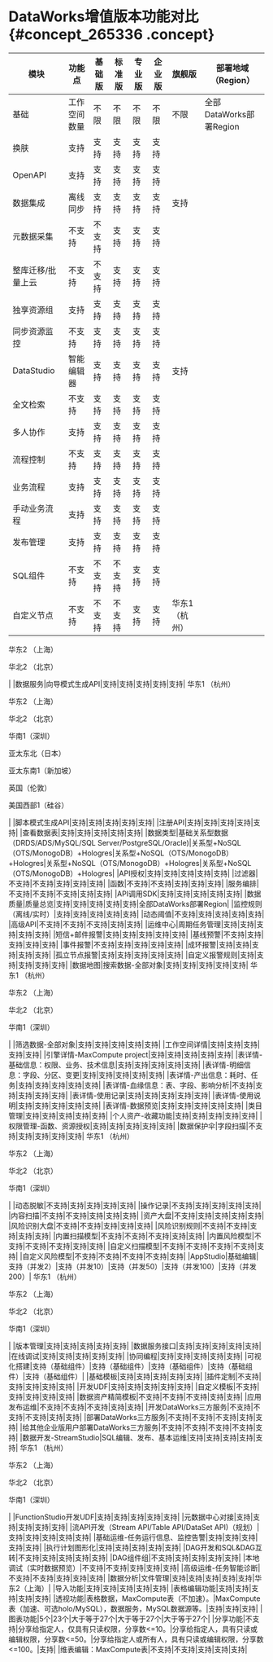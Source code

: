 # DataWorks增值版本功能对比 {#concept_265336 .concept}

|模块|功能点|基础版|标准版|专业版|企业版|旗舰版|部署地域（Region）|
|--|---|---|---|---|---|---|------------|
|基础|工作空间数量|不限|不限|不限|不限|不限|全部DataWorks部署Region|
|换肤|支持|支持|支持|支持|支持|
|OpenAPI|支持|支持|支持|支持|支持|
|数据集成|离线同步|支持|支持|支持|支持|支持|
|元数据采集|不支持|不支持|支持|支持|支持|
|整库迁移/批量上云|不支持|不支持|支持|支持|支持|
|独享资源组|支持|支持|支持|支持|支持|
|同步资源监控|不支持|支持|支持|支持|支持|
|DataStudio|智能编辑器|支持|支持|支持|支持|支持|
|全文检索|不支持|支持|支持|支持|支持|
|多人协作|支持|支持|支持|支持|支持|
|流程控制|不支持|支持|支持|支持|支持|
|业务流程|支持|支持|支持|支持|支持|
|手动业务流程|支持|支持|支持|支持|支持|
|发布管理|支持|支持|支持|支持|支持|
|SQL组件|不支持|不支持|不支持|支持|支持|
|自定义节点|不支持|不支持|不支持|支持|支持| 华东1 （杭州）

 华东2 （上海）

 华北2 （北京）

 |
|数据服务|向导模式生成API|支持|支持|支持|支持|支持| 华东1 （杭州）

 华东2 （上海）

 华北2 （北京）

 华南1（深圳）

 亚太东北（日本）

 亚太东南1（新加坡）

 英国（伦敦）

 美国西部1（硅谷）

 |
|脚本模式生成API|支持|支持|支持|支持|支持|
|注册API|支持|支持|支持|支持|支持|
|查看数据表|支持|支持|支持|支持|支持|
|数据类型|基础关系型数据（DRDS/ADS/MySQL/SQL Server/PostgreSQL/Oracle\)|关系型+NoSQL（OTS/MonogoDB）+Hologres|关系型+NoSQL（OTS/MonogoDB）+Hologres|关系型+NoSQL（OTS/MonogoDB）+Hologres|关系型+NoSQL（OTS/MonogoDB）+Hologres|
|API授权|支持|支持|支持|支持|支持|
|过滤器|不支持|不支持|支持|支持|支持|
|函数|不支持|不支持|支持|支持|支持|
|服务编排|不支持|不支持|不支持|支持|支持|
|API调用SDK|支持|支持|支持|支持|支持|
|数据质量|质量总览|支持|支持|支持|支持|支持|全部DataWorks部署Region|
|监控规则（离线/实时）|支持|支持|支持|支持|支持|
|动态阈值|不支持|支持|支持|支持|支持|
|高级API|不支持|不支持|不支持|支持|支持|
|运维中心|周期任务管理|支持|支持|支持|支持|支持|
|短信+邮件报警|支持|支持|支持|支持|支持|
|基线预警|不支持|支持|支持|支持|支持|
|事件报警|不支持|支持|支持|支持|支持|
|成环报警|支持|支持|支持|支持|支持|
|孤立节点报警|支持|支持|支持|支持|支持|
|自定义报警规则|支持|支持|支持|支持|支持|
|数据地图|搜索数据-全部对象|支持|支持|支持|支持|支持| 华东1 （杭州）

 华东2 （上海）

 华北2 （北京）

 华南1（深圳）

 |
|筛选数据-全部对象|支持|支持|支持|支持|支持|
|工作空间详情|支持|支持|支持|支持|支持|
|引擎详情-MaxCompute project|支持|支持|支持|支持|支持|
|表详情-基础信息：权限、业务、技术信息|支持|支持|支持|支持|支持|
|表详情-明细信息：字段、分区、变更|支持|支持|支持|支持|支持|
|表详情-产出信息：耗时、任务|支持|支持|支持|支持|支持|
|表详情-血缘信息：表、字段、影响分析|不支持|支持|支持|支持|支持|
|表详情-使用记录|支持|支持|支持|支持|支持|
|表详情-使用说明|支持|支持|支持|支持|支持|
|表详情-数据预览|支持|支持|支持|支持|支持|
|类目管理|支持|支持|支持|支持|支持|
|个人资产-收藏功能|支持|支持|支持|支持|支持|
|权限管理-函数、资源授权|支持|支持|支持|支持|支持|
|数据保护伞|字段扫描|不支持|支持|支持|支持|支持| 华东1 （杭州）

 华东2 （上海）

 华北2 （北京）

 华南1（深圳）

 |
|动态脱敏|不支持|支持|支持|支持|支持|
|操作记录|不支持|支持|支持|支持|支持|
|内容扫描|不支持|不支持|支持|支持|支持|
|资产大盘|不支持|支持|支持|支持|支持|
|风险识别大盘|不支持|不支持|支持|支持|支持|
|风险识别规则|不支持|不支持|支持|支持|支持|
|内置扫描模型|不支持|不支持|不支持|支持|支持|
|内置风险模型|不支持|不支持|不支持|支持|支持|
|自定义扫描模型|不支持|不支持|不支持|不支持|支持|
|自定义风险模型|不支持|不支持|不支持|不支持|支持|
|AppStudio|基础编辑|支持（并发2）|支持（并发10）|支持（并发50）|支持（并发100）|支持（并发200）| 华东1 （杭州）

 华东2 （上海）

 华北2 （北京）

 华南1（深圳）

 |
|版本管理|支持|支持|支持|支持|支持|
|数据服务接口|支持|支持|支持|支持|支持|
|在线调试|支持|支持|支持|支持|支持|
|协同编程|支持|支持|支持|支持|支持|
|可视化搭建|支持（基础组件）|支持（基础组件）|支持（基础组件）|支持（基础组件）|支持（基础组件）|
|基础模板|支持|支持|支持|支持|支持|
|插件定制|不支持|支持|支持|支持|支持|
|开发UDF|支持|支持|支持|支持|支持|
|自定义模板|不支持|支持|支持|支持|支持|
|数据资产精简模板|不支持|不支持|不支持|支持|支持|
|应用发布运维|不支持|不支持|不支持|支持|支持|
|开发DataWorks三方服务|不支持|不支持|不支持|支持|支持|
|部署DataWorks三方服务|不支持|不支持|不支持|支持|支持|
|给其他企业版用户部署DataWorks三方服务|不支持|不支持|不支持|不支持|支持|
|数据开发-StreamStudio|SQL编辑、发布、基本运维|支持|支持|支持|支持|支持| 华东1 （杭州）

 华东2 （上海）

 华北2 （北京）

 华南1（深圳）

 |
|FunctionStudio开发UDF|支持|支持|支持|支持|支持|
|元数据中心对接|支持|支持|支持|支持|支持|
|流API开发（Stream API/Table API/DataSet API\)（规划）|支持|支持|支持|支持|支持|
|基础运维-任务运行信息、监控告警|支持|支持|支持|支持|支持|
|执行计划图形化|支持|支持|支持|支持|支持|
|DAG开发和SQL&DAG互转|不支持|支持|支持|支持|支持|
|DAG组件组|不支持|支持|支持|支持|支持|
|本地调试（实时数据预览）|不支持|不支持|支持|支持|支持|
|高级运维-任务智能诊断|不支持|不支持|支持|支持|支持|
|数据分析|文件管理|支持|支持|支持|支持|支持|华东2（上海）|
|导入功能|支持|支持|支持|支持|支持|
|表格编辑功能|支持|支持|支持|支持|支持|
|透视功能|表格数据，MaxCompute表（不加速）。|MaxCompute表（加速、可选holo/MySQL），数据服务，MySQL数据源等。|支持|支持|支持|
|图表功能|5个|23个|大于等于27个|大于等于27个|大于等于27个|
|分享功能|不支持|分享给指定人，仅具有只读权限，分享数<=10。|分享给指定人，具有只读或编辑权限，分享数<=50。|分享给指定人或所有人，具有只读或编辑权限，分享数<=100。|支持|
|维表编辑：MaxCompute表|不支持|不支持|支持|支持|支持|

